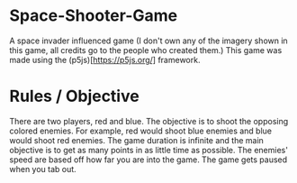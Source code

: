 # Space-Shooter-Game
A space invader influenced game (I don't own any of the imagery shown in this game, all credits go to the people who created them.)
This game was made using the (p5js)[https://p5js.org/] framework.

# Rules / Objective
There are two players, red and blue. The objective is to shoot the opposing colored enemies. For example, red would shoot blue enemies and blue would shoot red enemies. The game duration is infinite and the main objective is to get as many points in as little time as possible. The enemies' speed are based off how far you are into the game. The game gets paused when you tab out.
